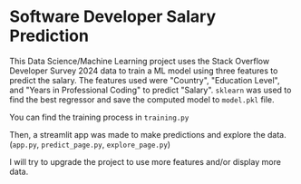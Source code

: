 # Software Developer Salary Prediction

This Data Science/Machine Learning project uses the Stack Overflow Developer Survey 2024 data to train a ML model using three features to predict the salary.
The features used were "Country", "Education Level", and "Years in Professional Coding" to predict "Salary".
`sklearn` was used to find the best regressor and save the computed model to `model.pkl` file.

You can find the training process in `training.py`

Then, a streamlit app was made to make predictions and explore the data. (`app.py`, `predict_page.py`, `explore_page.py`)

I will try to upgrade  the project to use more features and/or display more data.

